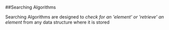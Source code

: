 ##Searching Algorithms

<P>Searching Algorithms are designed to <em>check for an 'element' or 'retrieve' an element</em> from any data structure where it is stored <P>
